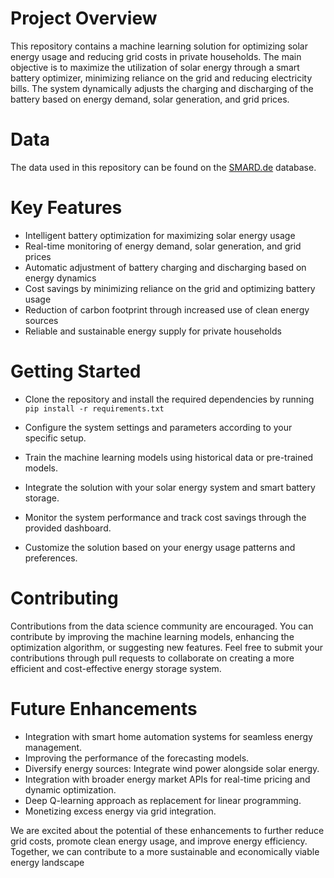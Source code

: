 # Project Overview
This repository contains a machine learning solution for optimizing solar energy usage and reducing grid costs in private households. The main objective is to maximize the utilization of solar energy through a smart battery optimizer, minimizing reliance on the grid and reducing electricity bills. The system dynamically adjusts the charging and discharging of the battery based on energy demand, solar generation, and grid prices.


# Data 
The data used in this repository can be found on the [SMARD.de](https://www.smard.de/home) database. 

# Key Features
* Intelligent battery optimization for maximizing solar energy usage
* Real-time monitoring of energy demand, solar generation, and grid prices
* Automatic adjustment of battery charging and discharging based on energy dynamics
* Cost savings by minimizing reliance on the grid and optimizing battery usage
* Reduction of carbon footprint through increased use of clean energy sources
* Reliable and sustainable energy supply for private households

# Getting Started
* Clone the repository and install the required dependencies by running 
 ``` pip install -r requirements.txt ``` 

* Configure the system settings and parameters according to your specific setup.
* Train the machine learning models using historical data or pre-trained models.
* Integrate the solution with your solar energy system and smart battery storage.
* Monitor the system performance and track cost savings through the provided dashboard.
* Customize the solution based on your energy usage patterns and preferences.

# Contributing
Contributions from the data science community are encouraged. You can contribute by improving the machine learning models, enhancing the optimization algorithm, or suggesting new features. Feel free to submit your contributions through pull requests to collaborate on creating a more efficient and cost-effective energy storage system.


# Future Enhancements
* Integration with smart home automation systems for seamless energy management.
* Improving the performance of the forecasting models.
* Diversify energy sources: Integrate wind power alongside solar energy.
* Integration with broader energy market APIs for real-time pricing and dynamic optimization.
* Deep Q-learning approach as replacement for linear programming.
* Monetizing excess energy via grid integration.

We are excited about the potential of these enhancements to further reduce grid costs, promote clean energy usage, and improve energy efficiency. Together, we can contribute to a more sustainable and economically viable energy landscape


